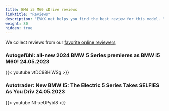 ```yaml
---
title: BMW i5 M60 xDrive reviews
linktitle: "Reviews"
description: "EVKX.net helps you find the best review for this model. "
weight: 80
hidden: true
---
```

We collect reviews from our [favorite online reviewers](/guides/evreviewers/)

### Autogefühl: all-new 2024 BMW 5 Series premieres as BMW i5 M60! 24.05.2023

{{< youtube vtDC98HlWSg >}}

### Autotrader: New BMW I5: The Electric 5 Series Takes SELFIES As You Driv 24.05.2023

{{< youtube Nf-xeUPybI8 >}}

